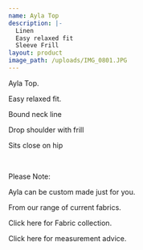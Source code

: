 ```yaml
---
name: Ayla Top
description: |-
  Linen
  Easy relaxed fit
  Sleeve Frill
layout: product
image_path: /uploads/IMG_0801.JPG
---
```


Ayla Top.&nbsp;

Easy relaxed fit.

Bound neck line

Drop shoulder with frill&nbsp;

Sits close on hip

&nbsp;

Please Note:

Ayla can be custom made just for you.

From our range of current fabrics.

Click here for Fabric collection.

Click here for measurement advice.